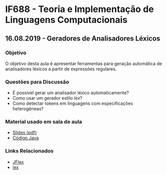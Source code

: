 # IF688 - Teoria e Implementação de Linguagens Computacionais

## 16.08.2019 - Geradores de Analisadores Léxicos

### Objetivo

O objetivo desta aula é apresentar ferramentas para geração automática de analisadores léxicos a partir de expressões regulares.

### Questões para Discussão

- É possível gerar um analisador léxico automaticamente? 
- Como usar um gerador estilo _lex_? 
- Como detectar tokens em linguagens com especificações heterogêneas?

### Material usado em sala de aula

- [Slides (pdf)](https://drive.google.com/open?id=1nXXeA4soNZ-90EdcBhDB0D5SNV_8ETSw)
- [Código Java](https://github.com/if688/if688.github.io/tree/master/2019-08-16/)

### Links Relacionados

- [JFlex](http://jflex.de)
- [lex](http://dinosaur.compilertools.net/#lex)
